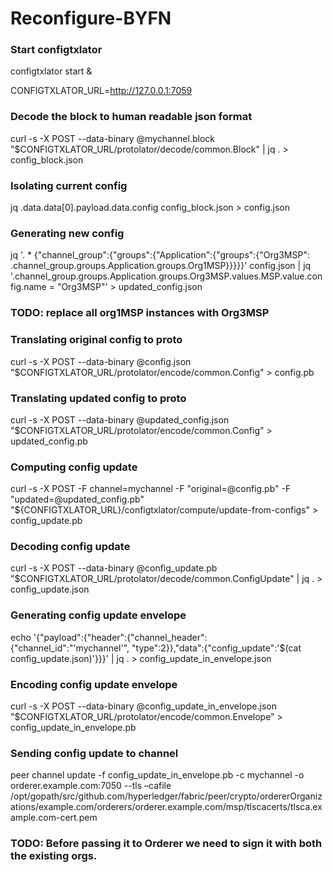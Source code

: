 # Reconfigure-BYFN

### Start configtxlator

configtxlator start &

CONFIGTXLATOR_URL=http://127.0.0.1:7059


### Decode the block to human readable json format

curl -s -X POST --data-binary @mychannel.block "$CONFIGTXLATOR_URL/protolator/decode/common.Block" | jq . > config_block.json


### Isolating current config

jq .data.data[0].payload.data.config config_block.json > config.json


### Generating new config

jq '. * {"channel_group":{"groups":{"Application":{"groups":{"Org3MSP": .channel_group.groups.Application.groups.Org1MSP}}}}}'  config.json  | jq '.channel_group.groups.Application.groups.Org3MSP.values.MSP.value.config.name = "Org3MSP"' > updated_config.json


### TODO: replace all org1MSP instances with Org3MSP

### Translating original config to proto

curl -s -X POST --data-binary @config.json "$CONFIGTXLATOR_URL/protolator/encode/common.Config" > config.pb


### Translating updated config to proto

curl -s -X POST --data-binary @updated_config.json "$CONFIGTXLATOR_URL/protolator/encode/common.Config" > updated_config.pb


### Computing config update

curl -s -X POST -F channel=mychannel -F "original=@config.pb" -F "updated=@updated_config.pb" "${CONFIGTXLATOR_URL}/configtxlator/compute/update-from-configs" > config_update.pb



### Decoding config update

curl -s -X POST --data-binary @config_update.pb "$CONFIGTXLATOR_URL/protolator/decode/common.ConfigUpdate" | jq . > config_update.json


### Generating config update envelope

echo '{"payload":{"header":{"channel_header":{"channel_id":"'mychannel'", "type":2}},"data":{"config_update":'$(cat config_update.json)'}}}' | jq . > config_update_in_envelope.json


### Encoding config update envelope

curl -s -X POST --data-binary @config_update_in_envelope.json "$CONFIGTXLATOR_URL/protolator/encode/common.Envelope" > config_update_in_envelope.pb


### Sending config update to channel
peer channel update -f config_update_in_envelope.pb -c mychannel -o orderer.example.com:7050 --tls –cafile /opt/gopath/src/github.com/hyperledger/fabric/peer/crypto/ordererOrganizations/example.com/orderers/orderer.example.com/msp/tlscacerts/tlsca.example.com-cert.pem


### TODO: Before passing it to Orderer we need to sign it with both the existing orgs.
